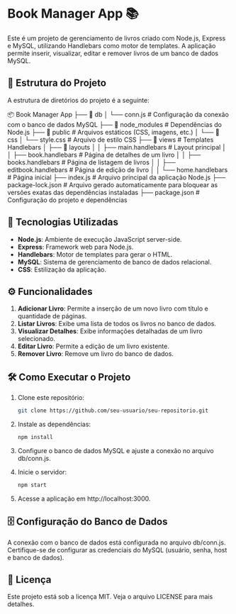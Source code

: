 # Book Manager App 📚

Este é um projeto de gerenciamento de livros criado com Node.js, Express e MySQL, utilizando Handlebars como motor de templates. A aplicação permite inserir, visualizar, editar e remover livros de um banco de dados MySQL.

## 📂 Estrutura do Projeto

A estrutura de diretórios do projeto é a seguinte:

📦 Book Manager App 
├── 📂 db 
│ └── conn.js # Configuração da conexão com o banco de dados MySQL 
├── 📂 node_modules # Dependências do Node.js 
├── 📂 public # Arquivos estáticos (CSS, imagens, etc.) 
│ └── 📂 css │ └── style.css # Arquivo de estilo CSS 
├── 📂 views # Templates Handlebars
│ ├── 📂 layouts 
│ │ ├── main.handlebars # Layout principal 
│ │ ├── book.handlebars # Página de detalhes de um livro 
│ │ ├── books.handlebars # Página de listagem de livros 
│ │ ├── editbook.handlebars # Página de edição de livro 
│ │ └── home.handlebars # Página inicial
├── index.js # Arquivo principal da aplicação Node.js 
├── package-lock.json # Arquivo gerado automaticamente para bloquear as versões exatas das dependências instaladas 
├── package.json # Configuração do projeto e dependências


## 🚀 Tecnologias Utilizadas

- **Node.js**: Ambiente de execução JavaScript server-side.
- **Express**: Framework web para Node.js.
- **Handlebars**: Motor de templates para gerar o HTML.
- **MySQL**: Sistema de gerenciamento de banco de dados relacional.
- **CSS**: Estilização da aplicação.

## ⚙️ Funcionalidades

1. **Adicionar Livro**: Permite a inserção de um novo livro com título e quantidade de páginas.
2. **Listar Livros**: Exibe uma lista de todos os livros no banco de dados.
3. **Visualizar Detalhes**: Exibe informações detalhadas de um livro selecionado.
4. **Editar Livro**: Permite a edição de um livro existente.
5. **Remover Livro**: Remove um livro do banco de dados.

## 🛠️ Como Executar o Projeto

1. Clone este repositório:
   ```bash
   git clone https://github.com/seu-usuario/seu-repositorio.git

2. Instale as dependências:
   ```bash
   npm install
3. Configure o banco de dados MySQL e ajuste a conexão no arquivo db/conn.js.

4. Inicie o servidor:
   ```bash
   npm start
5. Acesse a aplicação em http://localhost:3000.

## 🗄️ Configuração do Banco de Dados
A conexão com o banco de dados está configurada no arquivo db/conn.js. Certifique-se de configurar as credenciais do MySQL (usuário, senha, host e banco de dados).

## 📄 Licença
Este projeto está sob a licença MIT. Veja o arquivo LICENSE para mais detalhes.
